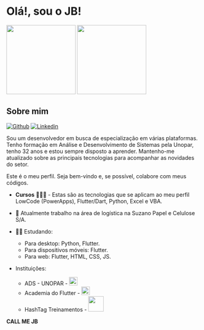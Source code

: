 # Olá!, sou o JB!
<div>
    <img height = "180em" src = "
        https://github-readme-stats.vercel.app/api?username=jbsilvadev&show_icons=true&theme=dracula&include_all_commits=true&hide_rank=true"/>
    <img height = "180em" src = "
        https://github-readme-stats.vercel.app/api/top-langs/?username=jbsilvadev&layout=compact&theme=dracula"/>    
</div> 

## Sobre mim
[![Github](https://img.shields.io/badge/-Github-000?style=flat-square&logo=Github&logoColor=white&link=https://github.com/jbsilvadev)](https://github.com/jbsilvadev)
[![Linkedin](https://img.shields.io/badge/-LinkedIn-blue?style=flat-square&logo=Linkedin&logoColor=white&link=https://www.linkedin.com/in/jbsilvadev/)](https://www.linkedin.com/in/jbsilvadev/)

Sou um desenvolvedor em busca de especialização em várias plataformas. Tenho formação em Análise e Desenvolvimento de Sistemas pela Unopar, tenho 32 anos e estou sempre disposto a aprender. Mantenho-me atualizado sobre as principais tecnologias para acompanhar as novidades do setor.

Este é o meu perfil. Seja bem-vindo e, se possível, colabore com meus códigos.

- **Cursos** 👨🏼‍🏫 - Estas são as tecnologias que se aplicam ao meu perfil LowCode (PowerApps), Flutter/Dart, Python, Excel e VBA.

- 🔭 Atualmente trabalho na área de logística na Suzano Papel e Celulose S/A.
- ✍🏼 Estudando:
    - Para desktop: Python, Flutter.
    - Para dispositivos móveis: Flutter.
    - Para web: Flutter, HTML, CSS, JS.
- Instituições:
    - ADS - UNOPAR - [<img height = "22em" src="https://assempece.org.br/wp-content/uploads/logo-unopar-p-600x177.png" />](https://www.unopar.com.br/)
    - Academia do Flutter - [<img height = "22em" src="https://cdn.jsdelivr.net/gh/devicons/devicon/icons/flutter/flutter-original.svg" />](https://academiadoflutter.com.br/)
    - HashTag Treinamentos - [<img height = "40em" src="https://cdn.jsdelivr.net/gh/devicons/devicon/icons/python/python-original-wordmark.svg" />](https://www.hashtagtreinamentos.com/)

**CALL ME JB**